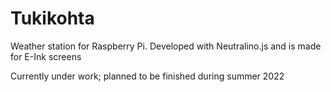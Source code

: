 # Tukikohta

Weather station for Raspberry Pi. Developed with Neutralino.js and is made for E-Ink screens

Currently under work; planned to be finished during summer 2022
